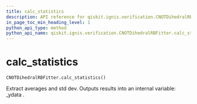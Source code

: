 ```yaml
---
title: calc_statistics
description: API reference for qiskit.ignis.verification.CNOTDihedralRBFitter.calc_statistics
in_page_toc_min_heading_level: 1
python_api_type: method
python_api_name: qiskit.ignis.verification.CNOTDihedralRBFitter.calc_statistics
---
```


# calc\_statistics

<span id="qiskit.ignis.verification.CNOTDihedralRBFitter.calc_statistics" />

`CNOTDihedralRBFitter.calc_statistics()`

Extract averages and std dev. Outputs results into an internal variable: \_ydata .

